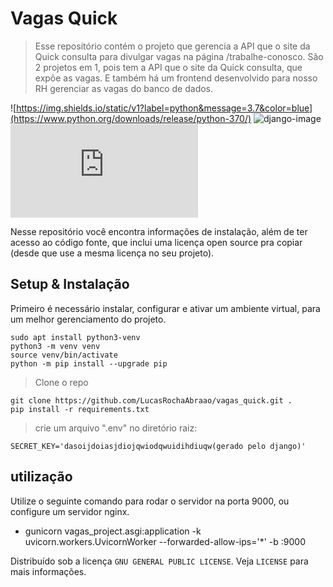 # Vagas Quick
> Esse repositório contém o projeto que gerencia a API que o site da Quick consulta para divulgar vagas na página /trabalhe-conosco.
> São 2 projetos em 1, pois tem a API que o site da Quick consulta, que expõe as vagas. E também há um frontend desenvolvido para nosso RH gerenciar as vagas do banco de dados.

![https://img.shields.io/static/v1?label=python&message=3.7&color=blue](https://www.python.org/downloads/release/python-370/)
![django-image][django-url]
![sqlite-image][sqlite-url]

Nesse repositório você encontra informações de instalação, além de ter acesso ao código fonte, que inclui uma licença open source pra copiar 
(desde que use a mesma licença no seu projeto).


## Setup & Instalação
Primeiro é necessário instalar, configurar e ativar um ambiente virtual, para um melhor gerenciamento do projeto.
```
sudo apt install python3-venv
python3 -m venv venv
source venv/bin/activate
python -m pip install --upgrade pip
```

>Clone o repo
```
git clone https://github.com/LucasRochaAbraao/vagas_quick.git .
pip install -r requirements.txt
```

>crie um arquivo ".env" no diretório raiz:
```
SECRET_KEY='dasoijdoiasjdiojqwiodqwuidihdiuqw(gerado pelo django)'
```

## utilização
Utilize o seguinte comando para rodar o servidor na porta 9000, ou configure um servidor nginx.
- gunicorn vagas_project.asgi:application -k uvicorn.workers.UvicornWorker --forwarded-allow-ips='*' -b :9000


[python-image]: https://img.shields.io/static/v1?label=python&message=3.7&color=blue
[python-url]: https://www.python.org/downloads/release/python-370/

[django-image]: https://img.shields.io/static/v1?label=djangl&message=0.63+&color=blue
[django-url]: https://docs.djangoproject.com/en/3.1/

[sqlite-image]: https://img.shields.io/static/v1?label=sqlite&message=python&color=success
[sqlite-url]: https://docs.python.org/3/library/sqlite3.html

Distribuído sob a licença `GNU GENERAL PUBLIC LICENSE`. Veja `LICENSE` para mais informações.